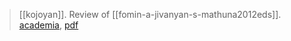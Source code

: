 > [[kojoyan]]. Review of [[fomin-a-jivanyan-s-mathuna2012eds]]. [academia](https://www.academia.edu/9303151/Review-to-the-Journal-Ireland-and-Armenia-Studies-in-Language-History-and-Narrative-ed-by-Maxim-Fomin-Alvard-Jivanyan), [pdf](a/a-kojoyan2014.pdf)